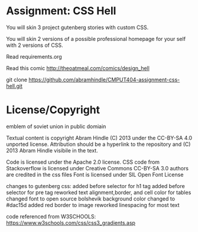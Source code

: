 Assignment: CSS Hell
====================

You will skin 3 project gutenberg stories with custom CSS.

You will skin 2 versions of a possible professional homepage for your
self with 2 versions of CSS.

Read requirements.org

Read this comic http://theoatmeal.com/comics/design_hell

git clone https://github.com/abramhindle/CMPUT404-assignment-css-hell.git

License/Copyright
=================
emblem of soviet union in public domiain

Textual content is copyright Abram Hindle (C) 2013 under the CC-BY-SA
4.0 unported license. Attribution should be a hyperlink to the
repository and (C) 2013 Abram Hindle visibile in the text.

Code is licensed under the Apache 2.0 license.
CSS code from Stackoverflow is licensed under Creative Commons CC-BY-SA 3.0
authors are credited in the css files
Font is licensed under SIL Open Font License


changes to gutenberg css:
added before selector for h1 tag
added before selector for pre tag
reworked text alignment,border, and cell color for tables
changed font to open source bolshevik
background color changed to #dac15d
added red border to image
reworked linespacing for most text

code referenced from W3SCHOOLS:
https://www.w3schools.com/css/css3_gradients.asp


